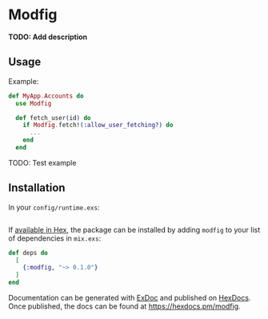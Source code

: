 # Modfig

**TODO: Add description**

## Usage

Example:

```elixir
def MyApp.Accounts do
  use Modfig

  def fetch_user(id) do
    if Modfig.fetch!(:allow_user_fetching?) do
      ...
    end
  end
```

TODO: Test example

## Installation

In your `config/runtime.exs`:

```elixir

```

If [available in Hex](https://hex.pm/docs/publish), the package can be installed
by adding `modfig` to your list of dependencies in `mix.exs`:

```elixir
def deps do
  [
    {:modfig, "~> 0.1.0"}
  ]
end
```

Documentation can be generated with [ExDoc](https://github.com/elixir-lang/ex_doc)
and published on [HexDocs](https://hexdocs.pm). Once published, the docs can
be found at <https://hexdocs.pm/modfig>.
